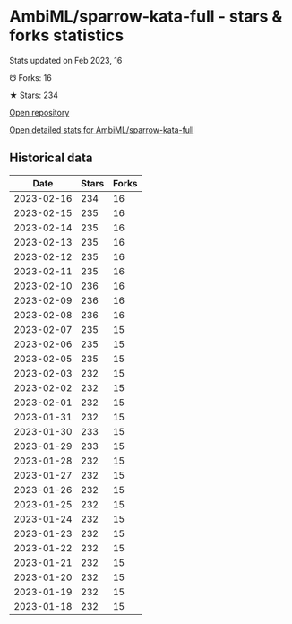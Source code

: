 # AmbiML/sparrow-kata-full - stars & forks statistics

Stats updated on Feb 2023, 16

☋ Forks: 16

★ Stars: 234

[Open repository](https://github.com/AmbiML/sparrow-kata-full)

[Open detailed stats for AmbiML/sparrow-kata-full](https://reviewgithub.com/rep/AmbiML/sparrow-kata-full)

## Historical data
| Date | Stars | Forks |
|------|-------|-------|
| 2023-02-16 | 234 | 16 | 
| 2023-02-15 | 235 | 16 | 
| 2023-02-14 | 235 | 16 | 
| 2023-02-13 | 235 | 16 | 
| 2023-02-12 | 235 | 16 | 
| 2023-02-11 | 235 | 16 | 
| 2023-02-10 | 236 | 16 | 
| 2023-02-09 | 236 | 16 | 
| 2023-02-08 | 236 | 16 | 
| 2023-02-07 | 235 | 15 | 
| 2023-02-06 | 235 | 15 | 
| 2023-02-05 | 235 | 15 | 
| 2023-02-03 | 232 | 15 | 
| 2023-02-02 | 232 | 15 | 
| 2023-02-01 | 232 | 15 | 
| 2023-01-31 | 232 | 15 | 
| 2023-01-30 | 233 | 15 | 
| 2023-01-29 | 233 | 15 | 
| 2023-01-28 | 232 | 15 | 
| 2023-01-27 | 232 | 15 | 
| 2023-01-26 | 232 | 15 | 
| 2023-01-25 | 232 | 15 | 
| 2023-01-24 | 232 | 15 | 
| 2023-01-23 | 232 | 15 | 
| 2023-01-22 | 232 | 15 | 
| 2023-01-21 | 232 | 15 | 
| 2023-01-20 | 232 | 15 | 
| 2023-01-19 | 232 | 15 | 
| 2023-01-18 | 232 | 15 | 

